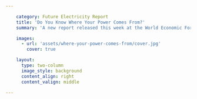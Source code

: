 ```yaml
---

    category: Future Electricity Report
    title: 'Do You Know Where Your Power Comes From?'
    summary: 'A new report released this week at the World Economic Forum in Davos estimates that members of the Organisation for Economic Cooperation and Development (OECD) will need to invest more than $7.6 trillion (USD) over the next 25 years to meet their energy policy goals, further reduce emissions and create a more sustainable system for producing electricity from renewables and cleaner fuels such as natural gas.'

    images:
      - url: 'assets/where-your-power-comes-from/cover.jpg'
        cover: true

    layout:
      type: two-column
      image_style: background
      content_align: right
      content_valign: middle

---
```


